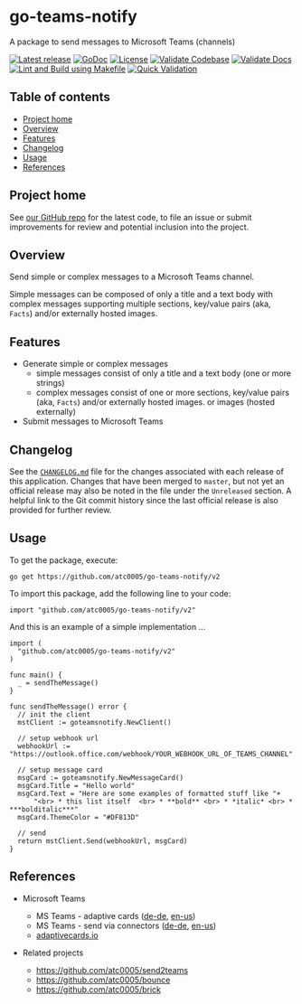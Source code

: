 <!-- omit in toc -->
# go-teams-notify

A package to send messages to Microsoft Teams (channels)

[![Latest release][githubtag-image]][githubtag-url]
[![GoDoc][godoc-image]][godoc-url]
[![License][license-image]][license-url]
[![Validate Codebase](https://github.com/atc0005/go-teams-notify/workflows/Validate%20Codebase/badge.svg)](https://github.com/atc0005/go-teams-notify/actions?query=workflow%3A%22Validate+Codebase%22)
[![Validate Docs](https://github.com/atc0005/go-teams-notify/workflows/Validate%20Docs/badge.svg)](https://github.com/atc0005/go-teams-notify/actions?query=workflow%3A%22Validate+Docs%22)
[![Lint and Build using Makefile](https://github.com/atc0005/go-teams-notify/workflows/Lint%20and%20Build%20using%20Makefile/badge.svg)](https://github.com/atc0005/go-teams-notify/actions?query=workflow%3A%22Lint+and+Build+using+Makefile%22)
[![Quick Validation](https://github.com/atc0005/go-teams-notify/workflows/Quick%20Validation/badge.svg)](https://github.com/atc0005/go-teams-notify/actions?query=workflow%3A%22Quick+Validation%22)

<!-- omit in toc -->
## Table of contents

- [Project home](#project-home)
- [Overview](#overview)
- [Features](#features)
- [Changelog](#changelog)
- [Usage](#usage)
- [References](#references)

## Project home

See [our GitHub repo](https://github.com/atc0005/ntpt) for the latest
code, to file an issue or submit improvements for review and potential
inclusion into the project.

## Overview

Send simple or complex messages to a Microsoft Teams channel.

Simple messages can be composed of only a title and a text body with complex
messages supporting multiple sections, key/value pairs (aka, `Facts`) and/or
externally hosted images.

## Features

- Generate simple or complex messages
  - simple messages consist of only a title and a text body (one or more
    strings)
  - complex messages consist of one or more sections, key/value pairs (aka,
    `Facts`) and/or externally hosted images. or images (hosted externally)
- Submit messages to Microsoft Teams

## Changelog

See the [`CHANGELOG.md`](CHANGELOG.md) file for the changes associated with
each release of this application. Changes that have been merged to `master`,
but not yet an official release may also be noted in the file under the
`Unreleased` section. A helpful link to the Git commit history since the last
official release is also provided for further review.

## Usage

To get the package, execute:

```console
go get https://github.com/atc0005/go-teams-notify/v2
```

To import this package, add the following line to your code:

```golang
import "github.com/atc0005/go-teams-notify/v2"
```

And this is an example of a simple implementation ...

```golang
import (
  "github.com/atc0005/go-teams-notify/v2"
)

func main() {
  _ = sendTheMessage()
}

func sendTheMessage() error {
  // init the client
  mstClient := goteamsnotify.NewClient()

  // setup webhook url
  webhookUrl := "https://outlook.office.com/webhook/YOUR_WEBHOOK_URL_OF_TEAMS_CHANNEL"

  // setup message card
  msgCard := goteamsnotify.NewMessageCard()
  msgCard.Title = "Hello world"
  msgCard.Text = "Here are some examples of formatted stuff like "+
      "<br> * this list itself  <br> * **bold** <br> * *italic* <br> * ***bolditalic***"
  msgCard.ThemeColor = "#DF813D"

  // send
  return mstClient.Send(webhookUrl, msgCard)
}
```

## References

- Microsoft Teams
  - MS Teams - adaptive cards
  ([de-de](https://docs.microsoft.com/de-de/outlook/actionable-messages/adaptive-card),
  [en-us](https://docs.microsoft.com/en-us/outlook/actionable-messages/adaptive-card))
  - MS Teams - send via connectors
  ([de-de](https://docs.microsoft.com/de-de/outlook/actionable-messages/send-via-connectors),
  [en-us](https://docs.microsoft.com/en-us/outlook/actionable-messages/send-via-connectors))
  - [adaptivecards.io](https://adaptivecards.io/designer)

- Related projects
  - <https://github.com/atc0005/send2teams>
  - <https://github.com/atc0005/bounce>
  - <https://github.com/atc0005/brick>

[githubtag-image]: https://img.shields.io/github/release/atc0005/go-teams-notify.svg?style=flat
[githubtag-url]: https://github.com/atc0005/go-teams-notify

[godoc-image]: https://godoc.org/github.com/atc0005/go-teams-notify?status.svg
[godoc-url]: https://godoc.org/github.com/atc0005/go-teams-notify

[license-image]: https://img.shields.io/github/license/atc0005/go-teams-notify.svg?style=flat
[license-url]: https://github.com/atc0005/go-teams-notify/blob/master/LICENSE
